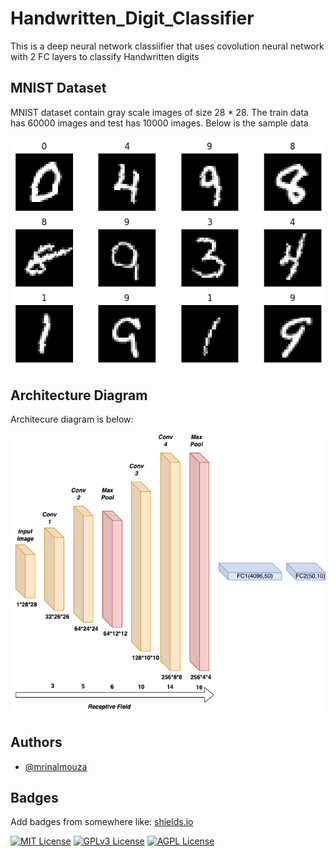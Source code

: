 
# Handwritten_Digit_Classifier

This is a deep neural network classiifier that uses covolution neural network with 2 FC layers to classify Handwritten digits

## MNIST Dataset

MNIST dataset contain gray scale images of size 28 * 28.
The train data has 60000 images and test has 10000 images.
Below is the sample data

![alt text](https://github.com/mrinalmouza/TSAI_S4_Assignment/blob/main/output.png "Sample Data")

## Architecture Diagram
Architecure diagram is below:

![alt text](https://github.com/mrinalmouza/TSAI_S4_Assignment/blob/main/MNIST_Model_Architecture.png "Architecure Diagram")



## Authors

- [@mrinalmouza](https://github.com/mrinalmouza)


## Badges

Add badges from somewhere like: [shields.io](https://shields.io/)

[![MIT License](https://img.shields.io/badge/License-MIT-green.svg)](https://choosealicense.com/licenses/mit/)
[![GPLv3 License](https://img.shields.io/badge/License-GPL%20v3-yellow.svg)](https://opensource.org/licenses/)
[![AGPL License](https://img.shields.io/badge/license-AGPL-blue.svg)](http://www.gnu.org/licenses/agpl-3.0)

